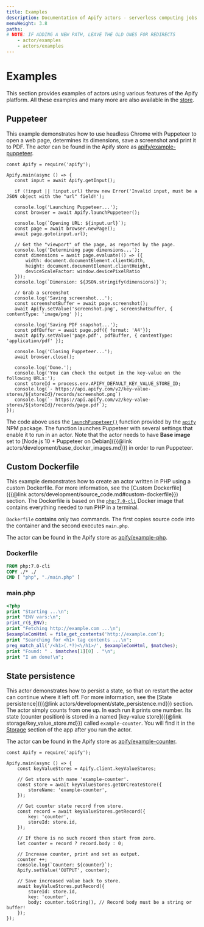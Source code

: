 ```yaml
---
title: Examples
description: Documentation of Apify actors - serverless computing jobs that enable execution of long-running web scraping and automation tasks in the cloud.
menuWeight: 3.8
paths:
# NOTE: IF ADDING A NEW PATH, LEAVE THE OLD ONES FOR REDIRECTS
    - actor/examples
    - actors/examples
---
```


# [](#examples)Examples

This section provides examples of actors using various features of the Apify platform. All these examples and many more are also available in the [store](https://apify.com/store?type=acts&search=user%3Aapify%20example).

## [](#puppeteer)Puppeteer

This example demonstrates how to use headless Chrome with Puppeteer to open a web page, determines its dimensions, save a screenshot and print it to PDF. The actor can be found in the Apify store as [apify/example-puppeteer](https://apify.com/apify/example-puppeteer).

    const Apify = require('apify');

    Apify.main(async () => {
       const input = await Apify.getInput();

       if (!input || !input.url) throw new Error('Invalid input, must be a JSON object with the "url" field!');

       console.log('Launching Puppeteer...');
       const browser = await Apify.launchPuppeteer();

       console.log(`Opening URL: ${input.url}`);
       const page = await browser.newPage();
       await page.goto(input.url);

       // Get the "viewport" of the page, as reported by the page.
       console.log('Determining page dimensions...');
       const dimensions = await page.evaluate(() => ({
           width: document.documentElement.clientWidth,
           height: document.documentElement.clientHeight,
           deviceScaleFactor: window.devicePixelRatio
       }));
       console.log(`Dimension: ${JSON.stringify(dimensions)}`);

       // Grab a screenshot
       console.log('Saving screenshot...');
       const screenshotBuffer = await page.screenshot();
       await Apify.setValue('screenshot.png', screenshotBuffer, { contentType: 'image/png' });

       console.log('Saving PDF snapshot...');
       const pdfBuffer = await page.pdf({ format: 'A4'});
       await Apify.setValue('page.pdf', pdfBuffer, { contentType: 'application/pdf' });

       console.log('Closing Puppeteer...');
       await browser.close();

       console.log('Done.');
       console.log('You can check the output in the key-value on the following URLs:');
       const storeId = process.env.APIFY_DEFAULT_KEY_VALUE_STORE_ID;
       console.log(`- https://api.apify.com/v2/key-value-stores/${storeId}/records/screenshot.png`)
       console.log(`- https://api.apify.com/v2/key-value-stores/${storeId}/records/page.pdf`);
    });

The code above uses the [`launchPuppeteer()`](https://sdk.apify.com/docs/api/apify#apifylaunchpuppeteeroptions) function provided by the [`apify`](https://sdk.apify.com/) NPM package. The function launches Puppeteer with several settings that enable it to run in an actor. Note that the actor needs to have **Base image** set to [Node.js 10 + Puppeteer on Debian]({{@link actors/development/base_docker_images.md}}) in order to run Puppeteer.

## [](#custom-dockerfile)Custom Dockerfile

This example demonstrates how to create an actor written in PHP using a custom Dockerfile. For more information, see the [Custom Dockerfile]({{@link actors/development/source_code.md#custom-dockerfile}}) section. The Dockerfile is based on the [`php:7.0-cli`](https://hub.docker.com/_/php/) Docker image that contains everything needed to run PHP in a terminal.

`Dockerfile` contains only two commands. The first copies source code into the container and the second executes `main.php`.

The actor can be found in the Apify store as [apify/example-php](https://apify.com/apify/example-php).

### Dockerfile

```dockerfile
FROM php:7.0-cli
COPY ./* ./
CMD [ "php", "./main.php" ]
```

### main.php

```php
<?php
print "Starting ...\n";
print "ENV vars:\n";
print_r($_ENV);
print "Fetching http://example.com ...\n";
$exampleComHtml = file_get_contents('http://example.com');
print "Searching for <h1> tag contents ...\n";
preg_match_all('/<h1>(.*?)<\/h1>/', $exampleComHtml, $matches);
print "Found: " . $matches[1][0] . "\n";
print "I am done!\n";
```

## [](#state-persistence)State persistence

This actor demonstrates how to persist a state, so that on restart the actor can continue where it left off. For more information, see the [State persistence]({{@link actors/development/state_persistence.md}}) section. The actor simply counts from one up. In each run it prints one number. Its state (counter position) is stored in a named [key-value store]({{@link storage/key_value_store.md}}) called `example-counter`. You will find it in the [Storage](https://my.apify.com/key-value-stores) section of the app after you run the actor.

The actor can be found in the Apify store as [apify/example-counter](https://apify.com/apify/example-counter).

    const Apify = require('apify');

    Apify.main(async () => {
        const keyValueStores = Apify.client.keyValueStores;

        // Get store with name 'example-counter'.
        const store = await keyValueStores.getOrCreateStore({
            storeName: 'example-counter',
        });

        // Get counter state record from store.
        const record = await keyValueStores.getRecord({
            key: 'counter',
            storeId: store.id,
        });

        // If there is no such record then start from zero.
        let counter = record ? record.body : 0;

        // Increase counter, print and set as output.
        counter ++;
        console.log(`Counter: ${counter}`);
        Apify.setValue('OUTPUT', counter);

        // Save increased value back to store.
        await keyValueStores.putRecord({
            storeId: store.id,
            key: 'counter',
            body: counter.toString(), // Record body must be a string or buffer!
        });
    });

